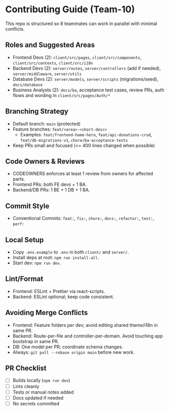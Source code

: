 # Contributing Guide (Team-10)

This repo is structured so 8 teammates can work in parallel with minimal conflicts.

## Roles and Suggested Areas
- Frontend Devs (2): `client/src/pages`, `client/src/components`, `client/src/contexts`, `client/src/i18n`
- Backend Devs (2): `server/routes`, `server/controllers` (add if needed), `server/middleware`, `server/utils`
- Database Devs (2): `server/models`, `server/scripts` (migrations/seed), `docs/database`
- Business Analysts (2): `docs/ba`, acceptance test cases, review PRs, auth flows and wording in `client/src/pages/Auth/*`

## Branching Strategy
- Default branch: `main` (protected)
- Feature branches: `feat/<area>-<short-desc>`
  - Examples: `feat/frontend-home-hero`, `feat/api-donations-crud`, `feat/db-migrations-v1`, `chore/ba-acceptance-tests`
- Keep PRs small and focused (<= 400 lines changed when possible)

## Code Owners & Reviews
- CODEOWNERS enforces at least 1 review from owners for affected parts.
- Frontend PRs: both FE devs + 1 BA.
- Backend/DB PRs: 1 BE + 1 DB + 1 BA.

## Commit Style
- Conventional Commits: `feat:`, `fix:`, `chore:`, `docs:`, `refactor:`, `test:`, `perf:`

## Local Setup
- Copy `.env.example` to `.env` in both `client/` and `server/`.
- Install deps at root: `npm run install-all`.
- Start dev: `npm run dev`.

## Lint/Format
- Frontend: ESLint + Prettier via react-scripts.
- Backend: ESLint optional; keep code consistent.

## Avoiding Merge Conflicts
- Frontend: Feature folders per dev; avoid editing shared theme/i18n in same PR.
- Backend: Route-per-file and controller-per-domain. Avoid touching app bootstrap in same PR.
- DB: One model per PR; coordinate schema changes.
- Always: `git pull --rebase origin main` before new work.

## PR Checklist
- [ ] Builds locally (`npm run dev`)
- [ ] Lints cleanly
- [ ] Tests or manual notes added
- [ ] Docs updated if needed
- [ ] No secrets committed
